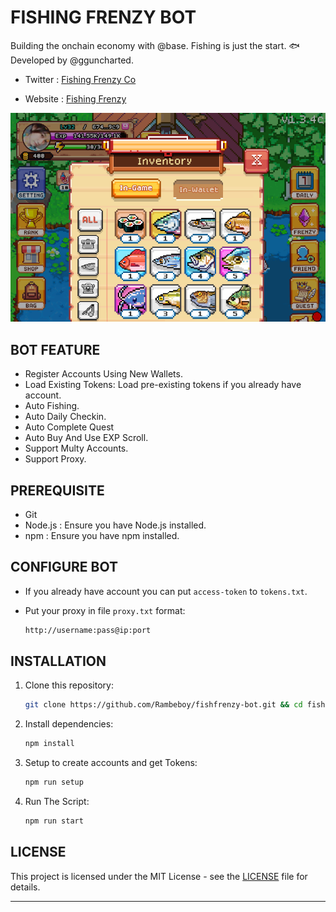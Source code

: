 # FISHING FRENZY BOT

Building the onchain economy with @base. Fishing is just the start. 🐟 Developed by @gguncharted.

- Twitter : [Fishing Frenzy Co](https://x.com/fishingfrenzyco)

- Website : [Fishing Frenzy](https://fishingfrenzy.co)

![banner](assets/image.png)

## BOT FEATURE

- Register Accounts Using New Wallets.
- Load Existing Tokens: Load pre-existing tokens if you already have account.
- Auto Fishing.
- Auto Daily Checkin.
- Auto Complete Quest
- Auto Buy And Use EXP Scroll.
- Support Multy Accounts.
- Support Proxy.

## PREREQUISITE

- Git
- Node.js : Ensure you have Node.js installed.
- npm : Ensure you have npm installed.

## CONFIGURE BOT

- If you already have account you can put `access-token` to `tokens.txt`.

- Put your proxy in file `proxy.txt` format:
  
  ```bash
  http://username:pass@ip:port
  ```

## INSTALLATION

1. Clone this repository:
   ```bash
   git clone https://github.com/Rambeboy/fishfrenzy-bot.git && cd fishfrenzy-bot
   ```
2. Install dependencies:
   ```bash
   npm install
   ```
3. Setup to create accounts and get Tokens:
   ```bash
   npm run setup
   ```
4. Run The Script:
   ```bash
   npm run start
   ```

## LICENSE

This project is licensed under the MIT License - see the [LICENSE](LICENSE) file for details.

---
